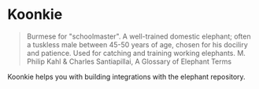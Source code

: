 # Koonkie

> Burmese for "schoolmaster". A well-trained domestic elephant; often a tuskless male between 45-50 years of age, chosen for his dociliry and patience. Used for catching and training working elephants.
> M. Philip Kahl & Charles Santiapillai, A Glossary of Elephant Terms

Koonkie helps you with building integrations with the elephant repository.
